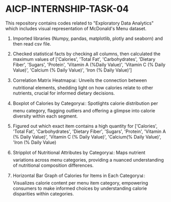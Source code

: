 # AICP-INTERNSHIP-TASK-04
This repository contains codes related to "Exploratory Data Analytics" which includes visual representation of McDonald's Menu dataset.
1. Imported libraries (Numpy, pandas, matplotlib, plotly and seaborn) and then read csv file.

2. Checked statistical facts by checking all columns, then calculated the maximum values of ['Calories', 'Total Fat', 'Carbohydrates', 'Dietary Fiber', 'Sugars', 'Protein', 'Vitamin A (%Daily Value)', 'Vitamin C (% Daily Value)', 'Calcium (% Daily Value)', 'Iron (% Daily Value)'] 

3. Correlation Matrix Heatmap📊: Unveils the connection between nutritional elements, shedding light on how calories relate to other nutrients, crucial for informed dietary decisions.

4. Boxplot of Calories by Category📊: Spotlights calorie distribution per menu category, flagging outliers and offering a glimpse into calorie diversity within each segment.

5. Figured out which exact item contains a high quantity for ['Calories', 'Total Fat', 'Carbohydrates', 'Dietary Fiber', 'Sugars', 'Protein', 'Vitamin A (% Daily Value)', 'Vitamin C (% Daily Value)', 'Calcium(% Daily Value)', 'Iron (% Daily Value)

6. Stripplot of Nutritional Attributes by Category📊: Maps nutrient variations across menu categories, providing a nuanced understanding of nutritional composition differences.

7. Horizontal Bar Graph of Calories for Items in Each Category📊: Visualizes calorie content per menu item category, empowering consumers to make informed choices by understanding calorie disparities within categories.
